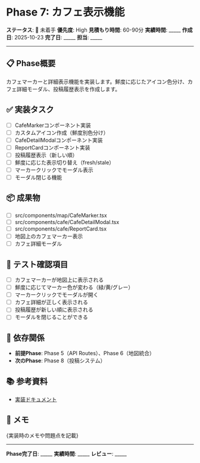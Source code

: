 # Phase 7: カフェ表示機能

**ステータス**: 🔴 未着手
**優先度**: High
**見積もり時間**: 60-90分
**実績時間**: _____
**作成日**: 2025-10-23
**完了日**: _____
**担当**: _____

---

## 📋 Phase概要

カフェマーカーと詳細表示機能を実装します。鮮度に応じたアイコン色分け、カフェ詳細モーダル、投稿履歴表示を作成します。

## ✅ 実装タスク

- [ ] CafeMarkerコンポーネント実装
- [ ] カスタムアイコン作成（鮮度別色分け）
- [ ] CafeDetailModalコンポーネント実装
- [ ] ReportCardコンポーネント実装
- [ ] 投稿履歴表示（新しい順）
- [ ] 鮮度に応じた表示切り替え（fresh/stale）
- [ ] マーカークリックでモーダル表示
- [ ] モーダル閉じる機能

## 📦 成果物

- [ ] src/components/map/CafeMarker.tsx
- [ ] src/components/cafe/CafeDetailModal.tsx
- [ ] src/components/cafe/ReportCard.tsx
- [ ] 地図上のカフェマーカー表示
- [ ] カフェ詳細モーダル

## 🧪 テスト確認項目

- [ ] カフェマーカーが地図上に表示される
- [ ] 鮮度に応じてマーカー色が変わる（緑/黄/グレー）
- [ ] マーカークリックでモーダルが開く
- [ ] カフェ詳細が正しく表示される
- [ ] 投稿履歴が新しい順に表示される
- [ ] モーダルを閉じることができる

## 📝 依存関係

- **前提Phase**: Phase 5（API Routes）、Phase 6（地図統合）
- **次のPhase**: Phase 8（投稿システム）

## 📚 参考資料

- [実装ドキュメント](../../implementation/20251023_07-cafe-display.md)

## 📝 メモ

{実装時のメモや問題点を記載}

---

**Phase完了日**: _____
**実績時間**: _____
**レビュー**: _____
